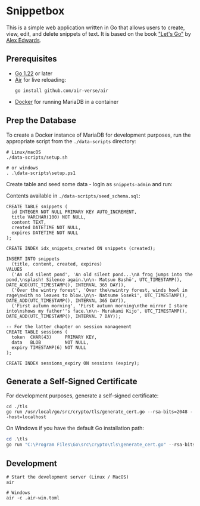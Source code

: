 # Snippetbox

This is a simple web application written in Go that allows users to create, view,
edit, and delete snippets of text. It is based on the book ["Let's Go"][letsgo]
by [Alex Edwards](https://www.alexedwards.net/).

## Prerequisites

- [Go 1.22](https://go.dev/) or later
- [Air](https://github.com/air-verse/air) for live reloading:
  ```shell
  go install github.com/air-verse/air
  ```
- [Docker](https://www.docker.com/) for running MariaDB in a container

## Prep the Database

To create a Docker instance of MariaDB for development purposes, run the appropriate script from the `./data-scripts` directory:

```shell
# Linux/macOS
./data-scripts/setup.sh    

# or windows
. .\data-scripts\setup.ps1
```

Create table and seed some data - login as `snippets-admin` and run:

Contents available in `./data-scripts/seed_schema.sql`:
```mariadb
CREATE TABLE snippets (
  id INTEGER NOT NULL PRIMARY KEY AUTO_INCREMENT,
  title VARCHAR(100) NOT NULL,
  content TEXT,
  created DATETIME NOT NULL,
  expires DATETIME NOT NULL
);

CREATE INDEX idx_snippets_created ON snippets (created);

INSERT INTO snippets
  (title, content, created, expires)
VALUES
  ('An old silent pond', 'An old silent pond...\nA frog jumps into the pond,\nsplash! Silence again.\n\n- Matsuo Bashō', UTC_TIMESTAMP(), DATE_ADD(UTC_TIMESTAMP(), INTERVAL 365 DAY)),
  ('Over the wintry forest', 'Over the\nwintry forest, winds howl in rage\nwith no leaves to blow.\n\n- Natsume Soseki', UTC_TIMESTAMP(), DATE_ADD(UTC_TIMESTAMP(), INTERVAL 365 DAY)),
  ('First autumn morning', 'First autumn morning\nthe mirror I stare into\nshows my father''s face.\n\n- Murakami Kijo', UTC_TIMESTAMP(), DATE_ADD(UTC_TIMESTAMP(), INTERVAL 7 DAY));

-- For the latter chapter on session management
CREATE TABLE sessions (
  token  CHAR(43)     PRIMARY KEY,
  data   BLOB         NOT NULL,
  expiry TIMESTAMP(6) NOT NULL
);

CREATE INDEX sessions_expiry ON sessions (expiry);
```

## Generate a Self-Signed Certificate

For development purposes, generate a self-signed certificate:

```shell
cd ./tls
go run /usr/local/go/src/crypto/tls/generate_cert.go --rsa-bits=2048 --host=localhost
```
On Windows if you have the default Go installation path:

```powershell
cd .\tls
go run "C:\Program Files\Go\src\crypto\tls\generate_cert.go" --rsa-bits=2048 --host=localhost
```

## Development

```shell
# Start the development server (Linux / MacOS)
air

# Windows
air -c .air-win.toml
```


[letsgo]: https://lets-go.alexedwards.net/ "Let's Go"
